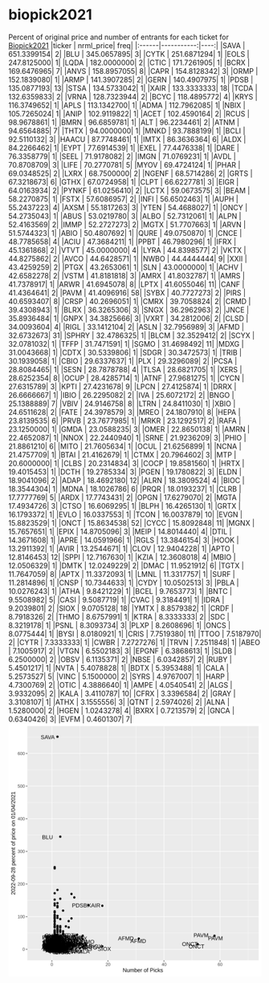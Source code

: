 # biopick2021
Percent of original price and number of entrants for each ticket for [Biopick2021](https://twitter.com/hashtag/Biopick2021)
|ticker |  nrml_price| freq|
|:------|-----------:|----:|
|SAVA   | 651.3399154|    2|
|BLU    | 345.0657895|    3|
|CYTK   | 251.6871294|    1|
|EOLS   | 247.8125000|    1|
|LQDA   | 182.0000000|    2|
|CTIC   | 171.7261905|    1|
|BCRX   | 169.6476965|    7|
|ANVS   | 158.8957055|    8|
|CAPR   | 154.8128342|    3|
|ORMP   | 152.1839080|    1|
|ARMP   | 141.3907285|    2|
|GERN   | 140.4907975|    1|
|PDSB   | 135.0877193|   13|
|STSA   | 134.5733042|    1|
|XAIR   | 133.3333333|   18|
|TCDA   | 132.6359833|    2|
|VRNA   | 128.7323944|    2|
|BCYC   | 118.4895772|    4|
|KRYS   | 116.3749652|    1|
|APLS   | 113.1342700|    1|
|ADMA   | 112.7962085|    1|
|NBIX   | 105.7265024|    1|
|ANIP   | 102.9119822|    1|
|ACET   | 102.4590164|    2|
|RCUS   |  98.9678861|    1|
|BMRN   |  96.6859781|    1|
|ALT    |  96.2234461|    2|
|ATNM   |  94.6564885|    7|
|THTX   |  94.0000000|    1|
|MNKD   |  93.7888199|    1|
|BCLI   |  92.5110132|    3|
|HAACU  |  87.7748461|    1|
|IMTX   |  86.3636364|    6|
|ALDX   |  84.2266462|    1|
|EYPT   |  77.6914539|    1|
|EXEL   |  77.4476338|    1|
|DARE   |  76.3358779|    1|
|SEEL   |  71.9178082|    2|
|IMGN   |  71.0769231|    1|
|AVDL   |  70.8708709|    3|
|LIFE   |  70.2770781|    5|
|MYOV   |  69.4724124|    1|
|PHAR   |  69.0348525|    2|
|LXRX   |  68.7500000|    2|
|NGENF  |  68.5714286|    2|
|GRTS   |  67.3218673|    6|
|GTHX   |  67.0724958|    1|
|CLPT   |  66.6227781|    3|
|EIGR   |  64.0163934|    2|
|PYNKF  |  61.0256410|    2|
|LCTX   |  59.0673575|    3|
|BEAM   |  58.2270875|    1|
|FSTX   |  57.6086957|    2|
|INFI   |  56.6502463|    1|
|AUPH   |  55.2437223|    4|
|AXSM   |  55.1817263|    3|
|YTEN   |  54.4688027|    1|
|ONCY   |  54.2735043|    1|
|ABUS   |  53.0219780|    3|
|ALBO   |  52.7312061|    1|
|ALPN   |  52.4163569|    2|
|IMMP   |  52.2727273|    2|
|MGTX   |  51.7707663|    1|
|ARVN   |  51.5744323|    1|
|ABIO   |  50.4807692|    1|
|QURE   |  49.0750870|    1|
|CNCE   |  48.7785658|    4|
|ACIU   |  47.3684211|    1|
|PPBT   |  46.7980296|    1|
|IFRX   |  45.1361868|    2|
|VTVT   |  45.0000000|    4|
|LYRA   |  44.8398577|    2|
|VKTX   |  44.8275862|    2|
|AVCO   |  44.6428571|    1|
|NWBO   |  44.4444444|    9|
|XXII   |  43.4259259|    2|
|PTGX   |  43.2653061|    1|
|SLN    |  43.0000000|    1|
|ACHV   |  42.6582278|    2|
|VSTM   |  41.8181818|    3|
|AMRX   |  41.8032787|    1|
|AMRS   |  41.7378917|    1|
|ARWR   |  41.6945078|    8|
|LPTX   |  41.6055046|   11|
|CANF   |  41.4364641|    2|
|PAVM   |  41.4096916|   58|
|SYBX   |  40.7727273|    2|
|PIRS   |  40.6593407|    8|
|CRSP   |  40.2696051|    1|
|CMRX   |  39.7058824|    2|
|CRMD   |  39.4308943|    1|
|BLRX   |  36.3265306|    3|
|SNGX   |  36.2962963|    2|
|JNCE   |  35.8936484|    1|
|GNPX   |  34.3825666|    3|
|VXRT   |  34.2812006|    2|
|CLSD   |  34.0093604|    4|
|RIGL   |  33.1412104|    2|
|ASLN   |  32.7956989|    3|
|AFMD   |  32.6732673|   31|
|SPHRY  |  32.4786325|    1|
|BLCM   |  32.3529412|    2|
|SCYX   |  32.0781032|    1|
|TFFP   |  31.7471591|    1|
|SGMO   |  31.4698492|   11|
|MDXG   |  31.0043668|    1|
|CDTX   |  30.5339806|    1|
|SDGR   |  30.3472573|    1|
|TRIB   |  30.1939058|    1|
|CBIO   |  29.6337637|    1|
|PLX    |  29.3296089|    2|
|PCSA   |  28.8084465|    1|
|SESN   |  28.7878788|    4|
|TLSA   |  28.6821705|    1|
|XERS   |  28.6252354|    8|
|OCUP   |  28.4285714|    1|
|ATNF   |  27.9681275|    1|
|CYCN   |  27.6315789|    3|
|KPTI   |  27.4231678|    9|
|LPCN   |  27.4125874|    1|
|DRRX   |  26.6666667|    1|
|IBIO   |  26.2295082|    2|
|IVA    |  25.6072172|    2|
|BNGO   |  25.1388889|    7|
|VBIV   |  24.9146758|    8|
|LTRN   |  24.8411030|    1|
|XBIO   |  24.6511628|    2|
|FATE   |  24.3978579|    3|
|MREO   |  24.1807910|    8|
|HEPA   |  23.8139535|    6|
|PRVB   |  23.7677985|    1|
|MRKR   |  23.1292517|    2|
|RAFA   |  23.1250000|    1|
|GMDA   |  23.0588235|    3|
|OMER   |  22.8650138|    1|
|AMRN   |  22.4652087|    1|
|NNOX   |  22.2440940|    1|
|SRNE   |  21.9236209|    3|
|PHIO   |  21.8861210|    6|
|MITO   |  21.7605634|    1|
|OCUL   |  21.6256899|    1|
|NCNA   |  21.4757709|    1|
|BTAI   |  21.4162679|    1|
|CTMX   |  20.7964602|    3|
|MTP    |  20.6000000|    1|
|CLBS   |  20.2314834|    3|
|COCP   |  19.8581560|    1|
|HRTX   |  19.4015453|    1|
|DCTH   |  19.2785334|    3|
|PGEN   |  19.1780822|    3|
|ELDN   |  18.9041096|    2|
|ADAP   |  18.4692180|   12|
|ALRN   |  18.3809524|    4|
|BIOC   |  18.3544304|    1|
|MDNA   |  18.1026786|    6|
|PRQR   |  18.0193237|    1|
|CLRB   |  17.7777769|    5|
|ARDX   |  17.7743431|    2|
|OPGN   |  17.6279070|    2|
|MGTA   |  17.4934726|    3|
|CTSO   |  16.6069295|    1|
|BLPH   |  16.4265130|    1|
|GRTX   |  16.1793372|    1|
|EVLO   |  16.0337553|    1|
|TCON   |  16.0037879|   10|
|EVGN   |  15.8823529|    1|
|ONCT   |  15.8634538|   52|
|CYCC   |  15.8092848|   11|
|MGNX   |  15.7657651|    1|
|EPIX   |  14.8705096|    3|
|MEIP   |  14.8014440|    4|
|DTIL   |  14.3671608|    1|
|APRE   |  14.0591966|    1|
|RGLS   |  13.3846154|    3|
|HOOK   |  13.2911392|    1|
|AVIR   |  13.2544671|    1|
|CLOV   |  12.9404228|    1|
|APTO   |  12.8146453|   12|
|SPPI   |  12.7167630|    1|
|KZIA   |  12.3608018|    4|
|MBIO   |  12.0506329|    1|
|DMTK   |  12.0249229|    2|
|DMAC   |  11.9521912|    6|
|TGTX   |  11.7647059|    8|
|APTX   |  11.3372093|    1|
|LMNL   |  11.3317757|    1|
|SURF   |  11.2814896|    1|
|CNSP   |  10.7344633|    1|
|CYDY   |  10.0502513|    3|
|PBLA   |  10.0276243|    1|
|ATHA   |   9.8421229|    1|
|BCEL   |   9.7653773|    1|
|BNTC   |   9.5508982|    5|
|CASI   |   9.5087719|    1|
|CVAC   |   9.3184491|    1|
|IDRA   |   9.2039801|    2|
|SIOX   |   9.0705128|   18|
|YMTX   |   8.8579382|    1|
|CRDF   |   8.7918326|    2|
|THMO   |   8.6757991|    1|
|KTRA   |   8.3333333|    2|
|SDC    |   8.3219178|    1|
|PSNL   |   8.3093734|    3|
|PLXP   |   8.2608696|    1|
|ONCS   |   8.0775444|    1|
|BYSI   |   8.0180921|    1|
|CRIS   |   7.7519380|   11|
|TTOO   |   7.5187970|    2|
|CYTR   |   7.3333333|    1|
|CWBR   |   7.2727276|    1|
|TRVN   |   7.2511848|    1|
|ABEO   |   7.1005917|    2|
|VTGN   |   6.5502183|    3|
|EPGNF  |   6.3868613|    1|
|SLDB   |   6.2500000|    2|
|OBSV   |   6.1135371|    2|
|NBSE   |   6.0342857|    2|
|RUBY   |   5.4501217|    1|
|NVTA   |   5.4078828|    1|
|BDTX   |   5.3953488|    1|
|CALA   |   5.2573527|    5|
|VINC   |   5.1500000|    2|
|SYRS   |   4.9767007|    1|
|HARP   |   4.7300769|    2|
|OTIC   |   4.3886640|    1|
|AMPE   |   4.0540541|    2|
|ALGS   |   3.9332095|    2|
|KALA   |   3.4110787|   10|
|CFRX   |   3.3396584|    2|
|GRAY   |   3.3108107|    1|
|ATHX   |   3.1555556|    3|
|QTNT   |   2.5974026|    2|
|ALNA   |   1.5280000|    2|
|HGEN   |   1.0243278|    4|
|BXRX   |   0.7213579|    2|
|GNCA   |   0.6340426|    3|
|EVFM   |   0.4601307|    7|
![retvspicks](biopicks.png?raw=true)

